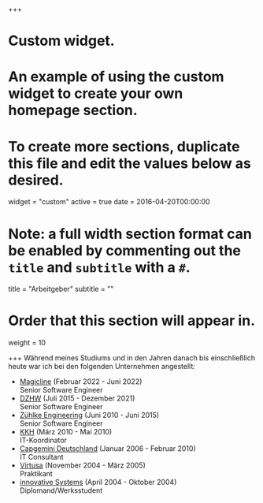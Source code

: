 +++
# Custom widget.
# An example of using the custom widget to create your own homepage section.
# To create more sections, duplicate this file and edit the values below as desired.
widget = "custom"
active = true
date = 2016-04-20T00:00:00

# Note: a full width section format can be enabled by commenting out the `title` and `subtitle` with a `#`.
title = "Arbeitgeber"
subtitle = ""

# Order that this section will appear in.
weight = 10

+++
Während meines Studiums und in den Jahren danach bis einschließlich heute war ich bei den folgenden Unternehmen angestellt:

- [Magicline](https://www.magicline.com/de/) (Februar 2022 - Juni 2022)
  <br>Senior Software Engineer
- [DZHW](https://www.dzhw.eu) (Juli 2015 - Dezember 2021)
  <br>Senior Software Engineer
- [Zühlke Engineering](https://www.zuehlke.com/de/de/) (Juni 2010 - Juni 2015)
  <br>Senior Software Engineer
- [KKH](https://www.kkh.de/ueber-uns) (März 2010 - Mai 2010)
  <br>IT-Koordinator
- [Capgemini Deutschland](https://de.wikipedia.org/wiki/Capgemini) (Januar 2006 - Februar 2010)
  <br>IT Consultant
- [Virtusa](https://www.virtusa.com/about-virtusa/) (November 2004 - März 2005)
  <br>Praktikant
- [innovative Systems](https://de.wikipedia.org/wiki/Harman_Becker_Automotive_Systems) (April 2004 - Oktober 2004)
  <br>Diplomand/Werksstudent
